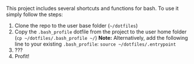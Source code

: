 This project includes several shortcuts and functions for bash. To use it simply follow the steps:
1. Clone the repo to the user base folder (`~/dotfiles`)
2. Copy the `.bash_profile` dotfile from the project to the user home folder (`cp ~/dotfiles/.bash_profile ~/`)
   **Note:** Alternatively, add the following line to your existing `.bash_profile`: `source ~/dotfiles/.entrypoint`
3. ???
4. Profit!